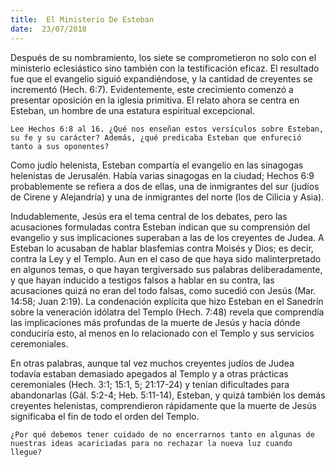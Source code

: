 ```yaml
---
title:  El Ministerio De Esteban
date:  23/07/2018
---
```


Después de su nombramiento, los siete se comprometieron no solo con el ministerio eclesiástico sino también con la testificación eficaz. El resultado fue que el evangelio siguió expandiéndose, y la cantidad de creyentes se incrementó (Hech. 6:7). Evidentemente, este crecimiento comenzó a presentar oposición en la iglesia primitiva. El relato ahora se centra en Esteban, un hombre de una estatura espiritual excepcional.

`Lee Hechos 6:8 al 16. ¿Qué nos enseñan estos versículos sobre Esteban, su fe y su carácter? Además, ¿qué predicaba Esteban que enfureció tanto a sus oponentes?`

Como judío helenista, Esteban compartía el evangelio en las sinagogas helenistas de Jerusalén. Había varias sinagogas en la ciudad; Hechos 6:9 probablemente se refiera a dos de ellas, una de inmigrantes del sur (judíos de Cirene y Alejandría) y una de inmigrantes del norte (los de Cilicia y Asia).

Indudablemente, Jesús era el tema central de los debates, pero las acusaciones formuladas contra Esteban indican que su comprensión del evangelio y sus implicaciones superaban a las de los creyentes de Judea. A Esteban lo acusaban de hablar blasfemias contra Moisés y Dios; es decir, contra la Ley y el Templo. Aun en el caso de que haya sido malinterpretado en algunos temas, o que hayan tergiversado sus palabras deliberadamente, y que hayan inducido a testigos falsos a hablar en su contra, las acusaciones quizá no eran del todo falsas, como sucedió con Jesús (Mar. 14:58; Juan 2:19). La condenación explícita que hizo Esteban en el Sanedrín sobre la veneración idólatra del Templo (Hech. 7:48) revela que comprendía las implicaciones más profundas de la muerte de Jesús y hacia dónde conduciría esto, al menos en lo relacionado con el Templo y sus servicios ceremoniales.

En otras palabras, aunque tal vez muchos creyentes judíos de Judea todavía estaban demasiado apegados al Templo y a otras prácticas ceremoniales (Hech. 3:1; 15:1, 5; 21:17-24) y tenían dificultades para abandonarlas (Gál. 5:2-4; Heb. 5:11-14), Esteban, y quizá también los demás creyentes helenistas, comprendieron rápidamente que la muerte de Jesús significaba el fin de todo el orden del Templo.

`¿Por qué debemos tener cuidado de no encerrarnos tanto en algunas de nuestras ideas acariciadas para no rechazar la nueva luz cuando llegue?`